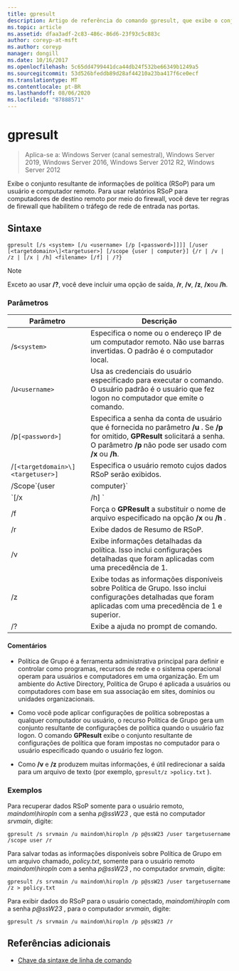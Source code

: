 ```yaml
---
title: gpresult
description: Artigo de referência do comando gpresult, que exibe o conjunto resultante de informações de política (RSoP) para um usuário e computador remotos.
ms.topic: article
ms.assetid: dfaa3adf-2c83-486c-86d6-23f93c5c883c
author: coreyp-at-msft
ms.author: coreyp
manager: dongill
ms.date: 10/16/2017
ms.openlocfilehash: 5c65dd4799441dca44db24f532be66349b1249a5
ms.sourcegitcommit: 53d526bfeddb89d28af44210a23ba417f6ce0ecf
ms.translationtype: MT
ms.contentlocale: pt-BR
ms.lasthandoff: 08/06/2020
ms.locfileid: "87888571"
---
```

# <a name="gpresult"></a>gpresult

> Aplica-se a: Windows Server (canal semestral), Windows Server 2019, Windows Server 2016, Windows Server 2012 R2, Windows Server 2012

Exibe o conjunto resultante de informações de política (RSoP) para um usuário e computador remoto. Para usar relatórios RSoP para computadores de destino remoto por meio do firewall, você deve ter regras de firewall que habilitem o tráfego de rede de entrada nas portas.

## <a name="syntax"></a>Sintaxe

```
gpresult [/s <system> [/u <username> [/p [<password>]]]] [/user [<targetdomain>\]<targetuser>] [/scope {user | computer}] {/r | /v | /z | [/x | /h] <filename> [/f] | /?}
```

> [!NOTE]
> Exceto ao usar **/?**, você deve incluir uma opção de saída, **/r**, **/v**, **/z**, **/x**ou **/h**.

### <a name="parameters"></a>Parâmetros

| Parâmetro | Descrição |
| --------- | ----------- |
| /s`<system>` | Especifica o nome ou o endereço IP de um computador remoto. Não use barras invertidas. O padrão é o computador local. |
| /u`<username>` | Usa as credenciais do usuário especificado para executar o comando. O usuário padrão é o usuário que fez logon no computador que emite o comando. |
| /p`[<password>]` | Especifica a senha da conta de usuário que é fornecida no parâmetro **/u** . Se **/p** for omitido, **GPResult** solicitará a senha. O parâmetro **/p** não pode ser usado com **/x** ou **/h**. |
| /`[<targetdomain>\]<targetuser>]` | Especifica o usuário remoto cujos dados RSoP serão exibidos. |
| /Scope`{user | computer}` | Exibe dados RSoP para o usuário ou o computador. Se **/Scope** for omitido, **GPResult** exibirá dados RSoP para o usuário e o computador. |
| `[/x | /h] <filename>` | Salva o relatório em formato XML (**/x**) ou HTML (**/h**) no local e com o nome do arquivo especificado pelo parâmetro *filename* . Não pode ser usado com **/u**, **/p**, **/r**, **/v**ou **/z**. |
| /f | Força o **GPResult** a substituir o nome de arquivo especificado na opção **/x** ou **/h** . |
| /r | Exibe dados de Resumo de RSoP. |
| /v | Exibe informações detalhadas da política. Isso inclui configurações detalhadas que foram aplicadas com uma precedência de 1. |
| /z | Exibe todas as informações disponíveis sobre Política de Grupo. Isso inclui configurações detalhadas que foram aplicadas com uma precedência de 1 e superior. |
| /? | Exibe a ajuda no prompt de comando. |

#### <a name="remarks"></a>Comentários

- Política de Grupo é a ferramenta administrativa principal para definir e controlar como programas, recursos de rede e o sistema operacional operam para usuários e computadores em uma organização. Em um ambiente do Active Directory, Política de Grupo é aplicada a usuários ou computadores com base em sua associação em sites, domínios ou unidades organizacionais.

- Como você pode aplicar configurações de política sobrepostas a qualquer computador ou usuário, o recurso Política de Grupo gera um conjunto resultante de configurações de política quando o usuário faz logon. O comando **GPResult** exibe o conjunto resultante de configurações de política que foram impostas no computador para o usuário especificado quando o usuário fez logon.

- Como **/v** e **/z** produzem muitas informações, é útil redirecionar a saída para um arquivo de texto (por exemplo, `gpresult/z >policy.txt` ).

### <a name="examples"></a>Exemplos

Para recuperar dados RSoP somente para o usuário remoto, *maindom\hiropln* com a senha *p@ssW23* , que está no computador *srvmain*, digite:

```
gpresult /s srvmain /u maindom\hiropln /p p@ssW23 /user targetusername /scope user /r
```

Para salvar todas as informações disponíveis sobre Política de Grupo em um arquivo chamado, *policy.txt*, somente para o usuário remoto *maindom\hiropln* com a senha *p@ssW23* , no computador *srvmain*, digite:

```
gpresult /s srvmain /u maindom\hiropln /p p@ssW23 /user targetusername /z > policy.txt
```

Para exibir dados do RSoP para o usuário conectado, *maindom\hiropln* com a senha *p@ssW23* , para o computador *srvmain*, digite:

```
gpresult /s srvmain /u maindom\hiropln /p p@ssW23 /r
```

## <a name="additional-references"></a>Referências adicionais

- [Chave da sintaxe de linha de comando](command-line-syntax-key.md)
